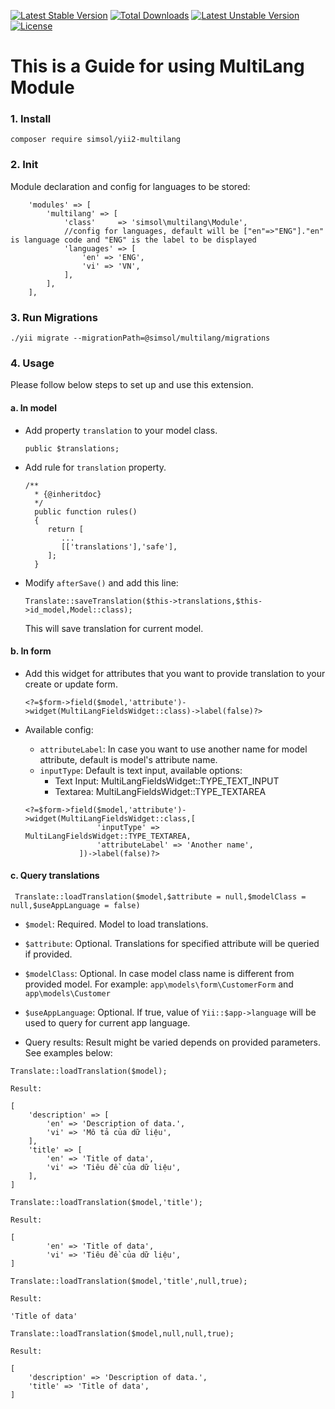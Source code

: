 [![Latest Stable Version](http://poser.pugx.org/simsol/yii2-multilang/v)](https://packagist.org/packages/simsol/yii2-multilang) [![Total Downloads](http://poser.pugx.org/simsol/yii2-multilang/downloads)](https://packagist.org/packages/simsol/yii2-multilang) [![Latest Unstable Version](http://poser.pugx.org/simsol/yii2-multilang/v/unstable)](https://packagist.org/packages/simsol/yii2-multilang) [![License](http://poser.pugx.org/simsol/yii2-multilang/license)](https://packagist.org/packages/simsol/yii2-multilang)

# This is a Guide for using MultiLang Module
### 1. Install

```
composer require simsol/yii2-multilang
```
### 2. Init
Module declaration and config for languages to be stored:
```
    'modules' => [
        'multilang' => [
            'class'     => 'simsol\multilang\Module',
            //config for languages, default will be ["en"=>"ENG"]."en" is language code and "ENG" is the label to be displayed
            'languages' => [
                'en' => 'ENG',
                'vi' => 'VN',
            ],
        ],
    ],
```

### 3. Run Migrations
```
./yii migrate --migrationPath=@simsol/multilang/migrations
```

### 4. Usage
Please follow below steps to set up and use this extension.
#### a. In model

- Add property ```translation``` to your model class.

    ```
    public $translations;
    ```
- Add rule for ```translation``` property.

    ```
    /**
      * {@inheritdoc}
      */
      public function rules()
      {
         return [
            ...
            [['translations'],'safe'],
         ];
      }
    ```
- Modify ```afterSave()``` and add this line:

  ```
  Translate::saveTranslation($this->translations,$this->id_model,Model::class);
  ```
  This will save translation for current model.

#### b. In form
- Add this widget for attributes that you want to provide translation to your create or update form.

  ```
  <?=$form->field($model,'attribute')->widget(MultiLangFieldsWidget::class)->label(false)?>
  ```
- Available config:
  - `attributeLabel`: In case you want to use another name for model attribute, default is model's attribute name.
  - `inputType`: Default is text input, available options:
    - Text Input: MultiLangFieldsWidget::TYPE_TEXT_INPUT
    - Textarea: MultiLangFieldsWidget::TYPE_TEXTAREA

  ```
  <?=$form->field($model,'attribute')->widget(MultiLangFieldsWidget::class,[
                  'inputType' => MultiLangFieldsWidget::TYPE_TEXTAREA,
                  'attributeLabel' => 'Another name',
              ])->label(false)?>
  ```
  
#### c. Query translations

```
 Translate::loadTranslation($model,$attribute = null,$modelClass = null,$useAppLanguage = false)
```
- ```$model```: Required. Model to load translations.
- ```$attribute```: Optional. Translations for specified attribute will be queried if provided.
- ```$modelClass```: Optional. In case model class name is different from provided model. For example:  ```app\models\form\CustomerForm``` and ```app\models\Customer```
- ```$useAppLanguage```: Optional. If true, value of ```Yii::$app->language``` will be used to query for current app language.

- Query results: Result might be varied depends on provided parameters. See examples below:
```
Translate::loadTranslation($model);

Result:

[
    'description' => [
        'en' => 'Description of data.',
        'vi' => 'Mô tả của dữ liệu',
    ],
    'title' => [
        'en' => 'Title of data',
        'vi' => 'Tiêu đề của dữ liệu',
    ],
]
```

```
Translate::loadTranslation($model,'title');

Result:

[
        'en' => 'Title of data',
        'vi' => 'Tiêu đề của dữ liệu',
]
```

```
Translate::loadTranslation($model,'title',null,true);

Result:

'Title of data'
```

```
Translate::loadTranslation($model,null,null,true);

Result:

[
    'description' => 'Description of data.',
    'title' => 'Title of data',
]
```



